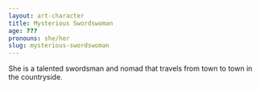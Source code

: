 ```yaml
---
layout: art-character
title: Mysterious Swordswoman
age: ???
pronouns: she/her
slug: mysterious-swordswoman
---
```

She is a talented swordsman and nomad that travels from town to town in the countryside.
